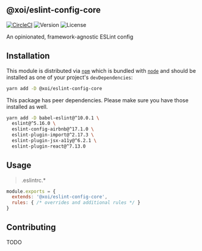 ## @xoi/eslint-config-core

[![CircleCI](https://circleci.com/gh/xoeye/eslint-config.svg?style=svg)](https://circleci.com/gh/xoeye/eslint-config)
![Version](https://img.shields.io/npm/v/@xoi/eslint-config-core.svg)
![License](https://img.shields.io/npm/l/@xoi/eslint-config-core.svg)

An opinionated, framework-agnostic ESLint config

## Installation

This module is distributed via [`npm`](https://docs.npmjs.com/cli/npm) which is bundled with [`node`](https://nodejs.org/) and should be installed as one of your project's `devDependencies`:

```sh
yarn add -D @xoi/eslint-config-core
```

This package has peer dependencies. Please make sure you have those installed as well.

```sh
yarn add -D babel-eslint@^10.0.1 \
  eslint@^5.16.0 \
  eslint-config-airbnb@^17.1.0 \
  eslint-plugin-import@^2.17.3 \
  eslint-plugin-jsx-a11y@^6.2.1 \
  eslint-plugin-react@^7.13.0
```

## Usage

> .eslintrc.*

```js
module.exports = {
  extends: '@xoi/eslint-config-core',
  rules: { /* overrides and additional rules */ }  
}
```

## Contributing

TODO